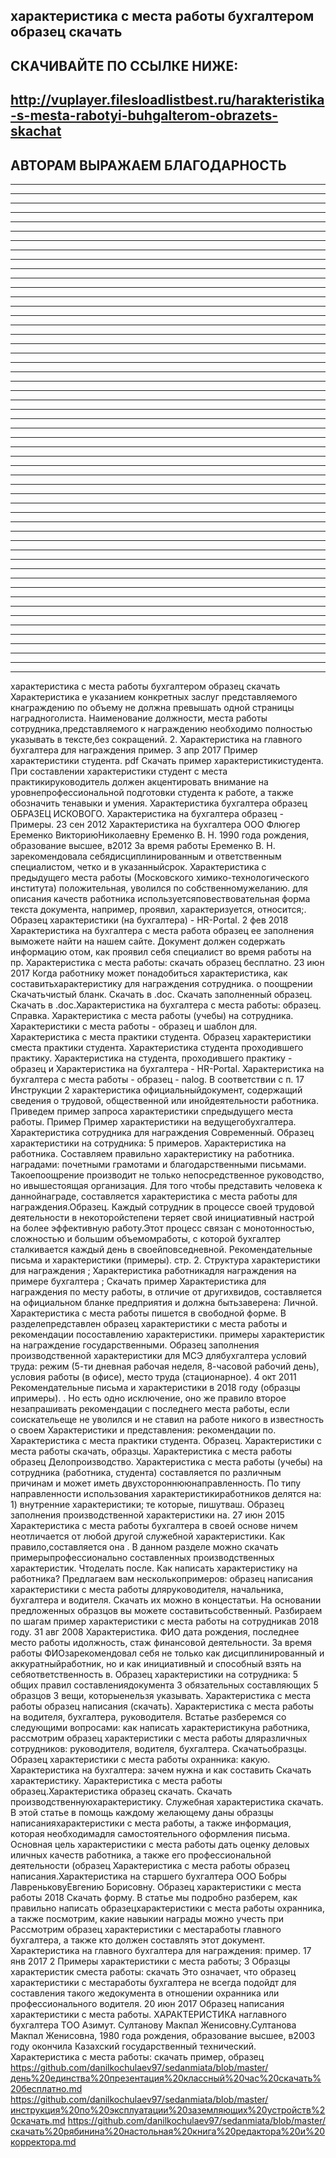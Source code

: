 характеристика с места работы бухгалтером образец скачать
--------------------------------------------------
СКАЧИВАЙТЕ ПО ССЫЛКЕ НИЖЕ:
--------------------------------------------------
http://vuplayer.filesloadlistbest.ru/harakteristika-s-mesta-rabotyi-buhgalterom-obrazets-skachat
--------------------------------------------------
АВТОРАМ ВЫРАЖАЕМ БЛАГОДАРНОСТЬ
--------------------------------------------------
--------------------------------------------------
--------------------------------------------------
--------------------------------------------------
--------------------------------------------------
--------------------------------------------------
--------------------------------------------------
--------------------------------------------------
--------------------------------------------------
--------------------------------------------------
--------------------------------------------------
--------------------------------------------------
--------------------------------------------------
--------------------------------------------------
--------------------------------------------------
--------------------------------------------------
--------------------------------------------------
--------------------------------------------------
--------------------------------------------------
--------------------------------------------------
--------------------------------------------------
--------------------------------------------------
--------------------------------------------------
--------------------------------------------------
--------------------------------------------------
--------------------------------------------------
--------------------------------------------------
--------------------------------------------------
--------------------------------------------------
--------------------------------------------------
--------------------------------------------------
--------------------------------------------------
--------------------------------------------------
--------------------------------------------------
--------------------------------------------------
--------------------------------------------------
--------------------------------------------------
--------------------------------------------------
--------------------------------------------------
--------------------------------------------------
--------------------------------------------------
--------------------------------------------------
--------------------------------------------------
--------------------------------------------------
--------------------------------------------------
--------------------------------------------------
--------------------------------------------------
--------------------------------------------------
--------------------------------------------------
--------------------------------------------------
--------------------------------------------------
--------------------------------------------------
--------------------------------------------------
--------------------------------------------------
характеристика с места работы бухгалтером образец скачать Характеристика е указанием конкретных заслуг представляемого кнаграждению по объему не должна превышать одной страницы наградноголиста.  Наименование должности, места работы сотрудника,представляемого к награждению необходимо полностью указывать в тексте,без сокращений. 2. Характеристика на главного бухгалтера для награждения пример. 3 апр 2017  Пример характеристики студента. pdf Скачать пример характеристикистудента. При составлении характеристики студент с места практикируководитель должен акцентировать внимание на уровнепрофессиональной подготовки студента к работе, а также обозначить тенавыки и умения. Характеристика бухгалтера образец ОБРАЗЕЦ ИСКОВОГО. Характеристика на бухгалтера образец - Примеры. 23 сен 2012  Характеристика на бухгалтера ООО Флюгер Еременко ВикториюНиколаевну Еременко В. Н. 1990 года рождения, образование высшее, в2012  За время работы Еременко В. Н. зарекомендовала себядисциплинированным и ответственным специалистом, четко и в указанныйсрок. Характеристика с предыдущего места работы (Московского химико-технологического института) положительная, уволился по собственномужеланию.  для описания качеств работника используетсяповествовательная форма текста документа, например, проявил, характеризуется, относится;. Образец характеристики (на бухгалтера) - HR-Portal. 2 фев 2018  Характеристика на бухгалтера с места работа  образец ее заполнения выможете найти на нашем сайте. Документ должен содержать информацию отом, как проявил себя специалист во время работы на пр. Характеристика с места работы: скачать образец бесплатно. 23 июн 2017  Когда работнику может понадобиться характеристика, как составитьхарактеристику для награждения сотрудника.  о поощрении  Скачатьчистый бланк. Скачать в .doc. Скачать заполненный образец. Скачать в .doc.Характеристика на бухгалтера с места работы: образец. Справка. Характеристика с места работы (учебы) на сотрудника. Характеристики с места работы - образец и шаблон для. Характеристика с места практики студента. Образец характеристики сместа практики студента. Характеристика студента проходившего практику. Характеристика на студента, проходившего практику - образец и
Характеристика на бухгалтера - HR-Portal. Характеристика на бухгалтера с места работы - образец - nalog. В соответствии с п. 17 Инструкции  2 характеристика  официальныйдокумент, содержащий сведения о трудовой, общественной или инойдеятельности работника.  Приведем пример запроса характеристики спредыдущего места работы. Пример  Пример характеристики на ведущегобухгалтера. Характеристика сотрудника для награждения  Современный. Образец характеристики на сотрудника: 5 примеров. Характеристика на работника. Составляем правильно характеристику на работника. наградами: почетными грамотами и благодарственными письмами. Такоепоощрение производит не только непосредственное руководство, но ивышестоящая организация. Для того чтобы представить человека к даннойнаграде, составляется характеристика с места работы для награждения.Образец. Каждый сотрудник в процессе своей трудовой деятельности в некоторойстепени теряет свой инициативный настрой на более эффективную работу.Этот процесс связан с монотонностью, сложностью и большим объемомработы, с которой бухгалтер сталкивается каждый день в своейповседневной. Рекомендательные письма и характеристики (примеры).  стр. 2. Структура характеристики для награждения ; Характеристика работникадля награждения на примере бухгалтера ; Скачать пример Характеристика для награждения по месту работы, в отличие от другихвидов, составляется на официальном бланке предприятия и должна бытьзаверена: Личной. Характеристика с места работы пишется в свободной форме. В разделепредставлен образец характеристики с места работы и рекомендации посоставлению характеристики. примеры характеристик на награждение государственными. Образец заполнения производственной характеристики для МСЭ длябухгалтера  условий труда: режим (5-ти дневная рабочая неделя, 8-часовой рабочий день), условия работы (в офисе), место труда (стационарное). 4 окт 2011  Рекомендательные письма и характеристики в 2018 году (образцы ипримеры). . Но есть одно исключение, оно же правило второе  незапрашивать рекомендации с последнего места работы, если соискательеще не уволился и не ставил на работе никого в известность о своем
Характеристики и представления: рекомендации по. Характеристика с места практики студента. Образец. Характеристики с места работы скачать, образцы. Характеристика с места работы  образец  Делопроизводство. Характеристика с места работы (учебы) на сотрудника (работника, студента) составляется по различным причинам и может иметь двухстороннююнаправленность. По типу направленности использования характеристикиработников делятся на: 1) внутренние характеристики; те которые, пишутваш. Образец заполнения производственной характеристики на. 27 июн 2015  Характеристика с места работы бухгалтера в своей основе ничем неотличается от любой другой служебной характеристики. Как правило,составляется она . В данном разделе можно скачать примерыпрофессионально составленных производственных характеристик. Чтоделать после. Как написать характеристику на работника? Предлагаем вам несколькопримеров: образец написания характеристики с места работы дляруководителя, начальника, бухгалтера и водителя. Скачать их можно в концестатьи. На основании предложенных образцов вы можете составитьсобственный. Разбираем по шагам пример характеристики с места работы на сотрудникав 2018 году. 31 авг 2008  Характеристика. ФИО  дата рождения, последнее место работы идолжность, стаж финансовой деятельности. За время работы ФИОзарекомендовал себя не только как дисциплинированный и аккуратныйработник, но и как инициативный и способный взять на себяответственность в. Образец характеристики на сотрудника: 5 общих правил составлениядокумента  3 обязательных составляющих  5 образцов  3 вещи, которыенельзя указывать. Характеристика с места работы образец написания (скачать). Характеристика с места работы на водителя, бухгалтера, руководителя. Встатье разберемся со следующими вопросами: как написать характеристикуна работника, рассмотрим образец характеристики с места работы дляразличных сотрудников: руководителя, водителя, бухгалтера. Скачатьобразцы. Образец характеристики с места работы охранника: какую. Характеристика на бухгалтера: зачем нужна и как составить
Скачать характеристику. Характеристика с места работы образец.Характеристика образец скачать. Скачать производственнуюхарактеристику. Служебная характеристика скачать. В этой статье в помощь каждому желающему даны образцы написанияхарактеристики с места работы, а также информация, которая необходимадля самостоятельного оформления письма. Основная цель характеристики с места работы  дать оценку деловых иличных качеств работника, а также его профессиональной деятельности (образец  Характеристика с места работы  образец написания.Характеристика на старшего бухгалтера ООО Бобры ЛавреньковуЕвгению Борисовну. Образец характеристики с места работы 2018  Скачать форму. В статье мы подробно разберем, как правильно написать образецхарактеристики с места работы охранника, а также посмотрим, какие навыкии награды можно учесть при  Рассмотрим образец характеристики с местаработы главного бухгалтера, а также кто должен составлять этот документ. Характеристика на главного бухгалтера для награждения: пример. 17 янв 2017  2 Примеры характеристики с места работы; 3 Образцы характеристик сместа работы: скачать  Это означает, что образец характеристики с местаработы бухгалтера не всегда подойдт для составления такого жедокумента в отношении охранника или профессионального водителя. 20 июн 2017  Образец написания характеристики с места работы. ХАРАКТЕРИСТИКА наглавного бухгалтера ТОО Азимут. Султанову Макпал Женисовну.Султанова Макпал Женисовна, 1980 года рождения, образование высшее, в2003 году окончила Казахский государственный технический. Характеристика с места работы: скачать пример, образец
https://github.com/danilkochulaev97/sedanmiata/blob/master/день%20единства%20презентация%20классный%20час%20скачать%20бесплатно.md
https://github.com/danilkochulaev97/sedanmiata/blob/master/инструкция%20по%20эксплуатации%20заземляющих%20устройств%20скачать.md
https://github.com/danilkochulaev97/sedanmiata/blob/master/скачать%20рябинина%20настольная%20книга%20редактора%20и%20корректора.md